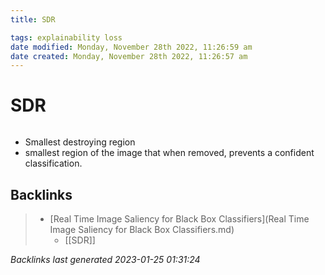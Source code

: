 ```yaml
---
title: SDR

tags: explainability loss 
date modified: Monday, November 28th 2022, 11:26:59 am
date created: Monday, November 28th 2022, 11:26:57 am
---
```


# SDR
```toc
```

- Smallest destroying region
- smallest region of the image that when removed, prevents a confident classification.

## Backlinks

> - [Real Time Image Saliency for Black Box Classifiers](Real Time Image Saliency for Black Box Classifiers.md)
>   - [[SDR]]

_Backlinks last generated 2023-01-25 01:31:24_
